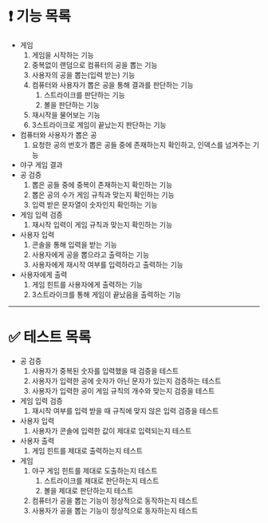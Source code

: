 # ❗ ️기능 목록

- 게임
    1. 게임을 시작하는 기능
    2. 중복없이 랜덤으로 컴퓨터의 공을 뽑는 기능
    3. 사용자의 공을 뽑는(입력 받는) 기능
    4. 컴퓨터와 사용자가 뽑은 공을 통해 결과를 판단하는 기능
        1. 스트라이크를 판단하는 기능
        2. 볼을 판단하는 기능
    5. 재시작을 물어보는 기능
    6. 3스트라이크로 게임이 끝났는지 판단하는 기능
- 컴퓨터와 사용자가 뽑은 공
    1. 요청한 공의 번호가 뽑은 공들 중에 존재하는지 확인하고, 인덱스를 넘겨주는 기능
- 야구 게임 결과
- 공 검증
    1. 뽑은 공들 중에 중복이 존재하는지 확인하는 기능
    2. 뽑은 공의 수가 게임 규칙과 맞는지 확인하는 기능
    3. 입력 받은 문자열이 숫자인지 확인하는 기능
- 게임 입력 검증
    1. 재시작 입력이 게임 규칙과 맞는지 확인하는 기능
- 사용자 입력
    1. 콘솔을 통해 입력을 받는 기능
    2. 사용자에게 공을 뽑으라고 출력하는 기능
    3. 사용자에게 재시작 여부를 입력하라고 출력하는 기능
- 사용자에게 출력
    1. 게임 힌트를 사용자에게 출력하는 기능
    2. 3스트라이크를 통해 게임이 끝났음을 출력하는 기능

---

# ✅ 테스트 목록

- 공 검증
    1. 사용자가 중복된 숫자를 입력했을 때 검증을 테스트
    2. 사용자가 입력한 공에 숫자가 아닌 문자가 있는지 검증하는 테스트
    3. 사용자가 입력한 공이 게임 규칙의 개수와 맞는지 검증을 테스트
- 게임 입력 검증
    1. 재시작 여부를 입력 받을 때 규칙에 맞지 않은 입력 검증을 테스트
- 사용자 입력
    1. 사용자가 콘솔에 입력한 값이 제대로 입력되는지 테스트
- 사용자 출력
    1. 게임 힌트를 제대로 출력하는지 테스트
- 게임
    1. 야구 게임 힌트를 제대로 도출하는지 테스트
        1. 스트라이크를 제대로 판단하는지 테스트
        2. 볼을 제대로 판단하는지 테스트
    2. 컴퓨터가 공을 뽑는 기능이 정상적으로 동작하는지 테스트
    3. 사용자가 공을 뽑는 기능이 정상적으로 동자하는지 테스트